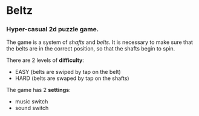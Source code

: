 # Beltz

### Hyper-casual 2d puzzle game.
The game is a system of *shafts* and *belts*. It is necessary to make sure that the belts are in the correct position, so that the shafts begin to spin.

There are 2 levels of **difficulty**:
- EASY (belts are swiped by tap on the belt)
- HARD (belts are swaped by tap on the shafts)

The game has 2 **settings**: 
- music switch
- sound switch